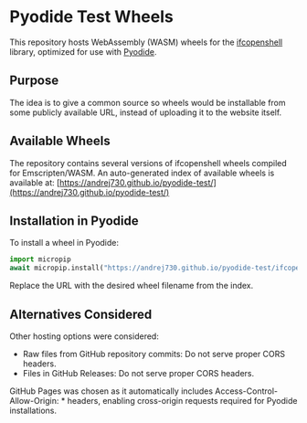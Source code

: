 # Pyodide Test Wheels

This repository hosts WebAssembly (WASM) wheels for the [ifcopenshell](https://github.com/IfcOpenShell/IfcOpenShell) library, optimized for use with [Pyodide](https://pyodide.org/).

## Purpose

The idea is to give a common source so wheels would be installable from some publicly available URL, instead of uploading it to the website itself.

## Available Wheels

The repository contains several versions of ifcopenshell wheels compiled for Emscripten/WASM. An auto-generated index of available wheels is available at: [https://andrej730.github.io/pyodide-test/](https://andrej730.github.io/pyodide-test/)

## Installation in Pyodide

To install a wheel in Pyodide:

```python
import micropip
await micropip.install("https://andrej730.github.io/pyodide-test/ifcopenshell-0.8.3+34a1bc6-cp313-cp313-emscripten_4_0_9_wasm32.whl")
```

Replace the URL with the desired wheel filename from the index.

## Alternatives Considered

Other hosting options were considered:
- Raw files from GitHub repository commits: Do not serve proper CORS headers.
- Files in GitHub Releases: Do not serve proper CORS headers.

GitHub Pages was chosen as it automatically includes Access-Control-Allow-Origin: * headers, enabling cross-origin requests required for Pyodide installations.